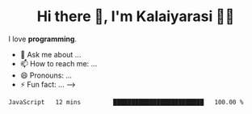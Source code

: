<div align="center">  
  
# Hi there 👋, I'm Kalaiyarasi :woman_technologist:
  
</div>

<p align='center'>
  
I love **programming**.
  
 </p>

- 💬 Ask me about ...
- 📫 How to reach me: ...
- 😄 Pronouns: ...
- ⚡ Fun fact: ...
-->
<!--START_SECTION:waka-->
```text
JavaScript   12 mins         █████████████████████████   100.00 % 
```
<!--END_SECTION:waka-->

